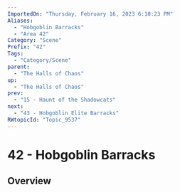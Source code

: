 ```yaml
---
ImportedOn: "Thursday, February 16, 2023 6:10:23 PM"
Aliases:
  - "Hobgoblin Barracks"
  - "Area 42"
Category: "Scene"
Prefix: "42"
Tags:
  - "Category/Scene"
parent:
  - "The Halls of Chaos"
up:
  - "The Halls of Chaos"
prev:
  - "15 - Haunt of the Shadowcats"
next:
  - "43 - Hobgoblin Elite Barracks"
RWtopicId: "Topic_9537"
---
```

# 42 - Hobgoblin Barracks
## Overview
